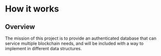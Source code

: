 # How it works


## Overview
The mission of this project is to provide an authenticated database that can service multiple blockchain needs, and will be included with a way to implement in different data structures.
